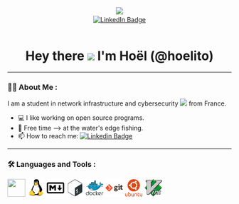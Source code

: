 <div id="header" align="center">
  <img src="https://media.giphy.com/media/qgQUggAC3Pfv687qPC/giphy.gif" width=350 />


<div id="badges">
  <a href="https://www.linkedin.com/in/ho%C3%ABl-le-pennec-8a39b720b/">
    <img src="https://img.shields.io/badge/LinkedIn-blue?style=for-the-badge&logo=linkedin&logoColor=white" alt="LinkedIn Badge"/>
  </a></div>
  
  <img src="https://komarev.com/ghpvc/?username=hoelito&style=flat-square&color=blue" alt=""/>
  

  <h1>
  Hey there
    <img src="https://media.giphy.com/media/hvRJCLFzcasrR4ia7z/giphy.gif" width="30px"/>
    I'm Hoël (@hoelito)
  </h1>
</div>

---

### :man_technologist: About Me :
I am a student in network infrastructure and cybersecurity  <img src="https://media.giphy.com/media/WUlplcMpOCEmTGBtBW/giphy.gif" width="30"> from France.

- 💻 I like working on open source programs.
- 🎣 Free time --> at the water's edge fishing.
- :mailbox: How to reach me: [![Linkedin Badge](https://img.shields.io/badge/-hoel-blue?style=flat&logo=Linkedin&logoColor=white)](https://www.linkedin.com/in/ho%C3%ABl-le-pennec-8a39b720b/)

---

### :hammer_and_wrench: Languages and Tools :

<div>
  <img src="https://github.com/devicons/devicon/tree/master/icons/debian/debian-original-wordmark.svg" width="40" height="40" />
  <img src="https://github.com/devicons/devicon/blob/master/icons/linux/linux-original.svg" width="40" height="40" />
  <img src="https://github.com/devicons/devicon/blob/master/icons/markdown/markdown-original.svg" width="40" height="40" />
  <img src="https://github.com/devicons/devicon/blob/master/icons/bash/bash-original.svg" width="40" height="40" />
  <img src="https://github.com/devicons/devicon/blob/master/icons/docker/docker-original-wordmark.svg" width="40" height="40" />
  <img src="https://github.com/devicons/devicon/blob/master/icons/git/git-original-wordmark.svg" width="40" height="40" />
  <img src="https://github.com/devicons/devicon/blob/master/icons/ubuntu/ubuntu-plain-wordmark.svg" width="40" height="40" />
  <img src="https://github.com/devicons/devicon/blob/master/icons/vim/vim-original.svg" width="40" height="40" />
</div>
